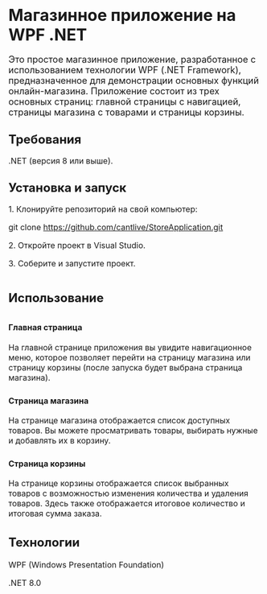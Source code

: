 # <font size="6">Магазинное приложение на WPF .NET</font>

<font size="4">Это простое магазинное приложение, разработанное с использованием технологии WPF (.NET Framework), предназначенное для демонстрации основных функций онлайн-магазина. Приложение состоит из трех основных страниц: главной страницы с навигацией, страницы магазина с товарами и страницы корзины.</font>

## <font size="5">Требования</font>

<font size="3">.NET (версия 8 или выше).</font>

## <font size="5">Установка и запуск</font>

<font size="3">1. Клонируйте репозиторий на свой компьютер:

git clone https://github.com/cantlive/StoreApplication.git

<font size="3">2. Откройте проект в Visual Studio.</font>

<font size="3">3. Соберите и запустите проект.</font>

# <font size="5">Использование</font>

## <font size="3">Главная страница</font>

<font size="3">На главной странице приложения вы увидите навигационное меню, которое позволяет перейти на страницу магазина или страницу корзины (после запуска будет выбрана страница магазина).</font>

### <font size="3">Страница магазина</font>

<font size="3">На странице магазина отображается список доступных товаров. Вы можете просматривать товары, выбирать нужные и добавлять их в корзину.</font>

### <font size="3">Страница корзины</font>

<font size="3">На странице корзины отображается список выбранных товаров с возможностью изменения количества и удаления товаров. Здесь также отображается итоговое количество и итоговая сумма заказа.</font>

## <font size="5">Технологии</font>
<font size="3">WPF (Windows Presentation Foundation)</font>

<font size="3">.NET 8.0</font>
